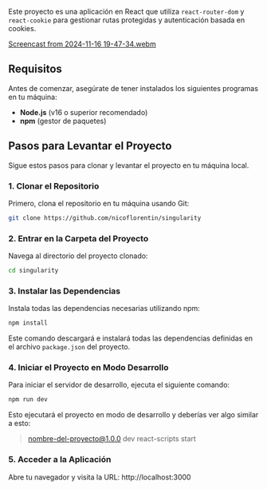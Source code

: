 Este proyecto es una aplicación en React que utiliza `react-router-dom` y `react-cookie` para gestionar rutas protegidas y autenticación basada en cookies.

[Screencast from 2024-11-16 19-47-34.webm](https://github.com/user-attachments/assets/8b64e03c-4424-4569-9263-14d1338c076a)

## Requisitos

Antes de comenzar, asegúrate de tener instalados los siguientes programas en tu máquina:

- **Node.js** (v16 o superior recomendado)
- **npm** (gestor de paquetes)

## Pasos para Levantar el Proyecto

Sigue estos pasos para clonar y levantar el proyecto en tu máquina local.

### 1. Clonar el Repositorio

Primero, clona el repositorio en tu máquina usando Git:

```bash
git clone https://github.com/nicoflorentin/singularity
```

### 2. Entrar en la Carpeta del Proyecto

Navega al directorio del proyecto clonado:

```bash
cd singularity
```

### 3. Instalar las Dependencias

Instala todas las dependencias necesarias utilizando npm:

```bash
npm install
```

Este comando descargará e instalará todas las dependencias definidas en el archivo `package.json` del proyecto.

### 4. Iniciar el Proyecto en Modo Desarrollo

Para iniciar el servidor de desarrollo, ejecuta el siguiente comando:

```bash
npm run dev
```

Esto ejecutará el proyecto en modo de desarrollo y deberías ver algo similar a esto:

> nombre-del-proyecto@1.0.0 dev
> react-scripts start

### 5. Acceder a la Aplicación

Abre tu navegador y visita la URL:
http://localhost:3000
